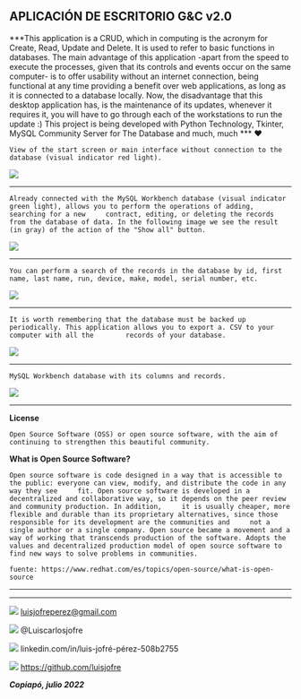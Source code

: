 ##  **APLICACIÓN DE ESCRITORIO G&C v2.0**

***This application is a CRUD, which in computing is the acronym for Create, Read, Update and Delete. It is used to refer to basic functions in databases. The main advantage of this application -apart from the speed to execute the processes, given that its controls and events occur on the same computer- is to offer usability without an internet connection, being functional at any time providing a benefit over web applications, as long as it is connected to a database locally. Now, the disadvantage that this desktop application has, is the maintenance of its updates, whenever it requires it, you will have to go through each of the workstations to run the update :) This project is being developed with Python Technology, Tkinter, MySQL Community Server for The Database and much, much  *** ❤️

	View of the start screen or main interface without connection to the database (visual indicator red light).
![](https://i.postimg.cc/8cKC0ccp/Captura1.png)

***

	Already connected with the MySQL Workbench database (visual indicator green light), allows you to perform the operations of adding, searching for a new 	contract, editing, or deleting the records from the database of data. In the following image we see the result (in gray) of the action of the "Show all" button.
![](https://i.postimg.cc/Wp6YJrqL/Captura2.png)

***

	You can perform a search of the records in the database by id, first name, last name, run, device, make, model, serial number, etc.
![](https://i.postimg.cc/D0yrGSRn/Captura3.png)

***

	It is worth remembering that the database must be backed up periodically. This application allows you to export a. CSV to your computer with all the 		records of your database.
![](https://i.postimg.cc/t4HgvKCV/Captura4.png)

***
	MySQL Workbench database with its columns and records.
![](https://i.postimg.cc/CxQwT9wN/Captura5.png)

***

**License**

	Open Source Software (OSS) or open source software, with the aim of continuing to strengthen this beautiful community.

**What is Open Source Software?**

	Open source software is code designed in a way that is accessible to the public: everyone can view, modify, and distribute the code in any way they see 	fit. Open source software is developed in a decentralized and collaborative way, so it depends on the peer review and community production. In addition, 	 it is usually cheaper, more flexible and durable than its proprietary alternatives, since those responsible for its development are the communities and 	 not a single author or a single company. Open source became a movement and a way of working that transcends production of the software. Adopts the 		values and decentralized production model of open source software to find new ways to solve problems in communities.

	fuente: https://www.redhat.com/es/topics/open-source/what-is-open-source

***

***

![](https://i.postimg.cc/25j6WsS4/Gmail.png)		luisjofreperez@gmail.com

![](https://i.postimg.cc/2SD3kbp9/Twitter.png)		@Luiscarlosjofre

![](https://i.postimg.cc/sg4xvjsj/LinkedIn.png)		linkedin.com/in/luis-jofré-pérez-508b2755

![](https://i.postimg.cc/zf10SGBY/github.png)		https://github.com/luisjofre


***Copiapó, julio 2022***

